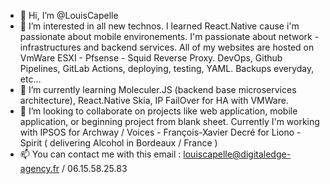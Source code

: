 - 👋 Hi, I’m @LouisCapelle
- 👀 I’m interested in all new technos. I learned React.Native cause i'm passionate about mobile environements. I'm passionate about network -         infrastructures and backend services. All of my websites are hosted on VmWare ESXI - Pfsense - Squid Reverse Proxy. DevOps, Github Pipelines, GitLab Actions, deploying, testing, YAML. Backups everyday, etc...
- 🌱 I’m currently learning Moleculer.JS (backend base microservices architecture), React.Native Skia, IP FailOver for HA with VMWare.
- 💞️ I’m looking to collaborate on projects like web application, mobile application, or beginning project from blank sheet. Currently I'm working with IPSOS for Archway / Voices - François-Xavier Decré for Liono - Spirit ( delivering Alcohol in Bordeaux / France )
- 📫 You can contact me with this email : louiscapelle@digitaledge-agency.fr / 06.15.58.25.83

<!---
LouisCapelle/LouisCapelle is a ✨ special ✨ repository because its `README.md` (this file) appears on your GitHub profile.
You can click the Preview link to take a look at your changes.
--->

